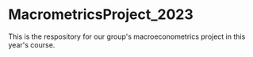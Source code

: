 # MacrometricsProject_2023
 This is the respository for our group's macroeconometrics project in this year's course.

